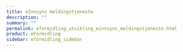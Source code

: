 ```yaml
---
title: eInnsyns meldingstjeneste
description: ""
summary: ""
permalink: eformidling_utvikling_einnsyns_meldingstjeneste.html
product: eFormidling
sidebar: eformidling_sidebar
---
```


